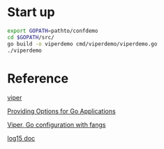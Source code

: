 # Start up
``` bash
export GOPATH=pathto/confdemo
cd $GOPATH/src/
go build -o viperdemo cmd/viperdemo/viperdemo.go
./viperdemo
```

# Reference
[viper](https://github.com/spf13/viper)

[Providing Options for Go Applications](https://sfxpt.wordpress.com/2015/06/16/providing-options-for-go-applications/)

[Viper, Go configuration with fangs](https://sfxpt.wordpress.com/2015/06/25/viper-go-configuration-with-fangs/)

[log15 doc](https://godoc.org/gopkg.in/inconshreveable/log15.v2#hdr-Handlers)